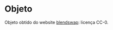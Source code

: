 # Objeto

Objeto obtido do website [blendswap](https://www.blendswap.com/blend/9504): licença CC-0.
